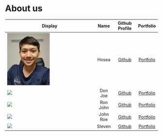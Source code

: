 # About us

Display |   Name   |           Github Profile            | Portfolio 
--------|:--------:|:-----------------------------------:|:---------:
<img src="./team/pics/hosea.jpg" width="50%" height="50%" /> |  Hosea   | [Github](https://github.com/ollayf) | [Portfolio](docs/team/hosea.md)
![](https://via.placeholder.com/100.png?text=Photo) | Don Joe  |    [Github](https://github.com/)    | [Portfolio](docs/team/johndoe.md)
![](https://via.placeholder.com/100.png?text=Photo) | Ron John |    [Github](https://github.com/)    | [Portfolio](docs/team/johndoe.md)
![](https://via.placeholder.com/100.png?text=Photo) | John Roe |    [Github](https://github.com/)    | [Portfolio](docs/team/johndoe.md)
![](https://rb.gy/2lyjkm) |  Steven  | [Github](https://github.com/stevenantya) | [Portfolio](docs/team/stevenantya.md)